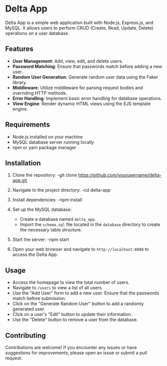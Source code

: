 # Delta App

Delta App is a simple web application built with Node.js, Express.js, and MySQL. It allows users to perform CRUD (Create, Read, Update, Delete) operations on a user database.

## Features

- **User Management**: Add, view, edit, and delete users.
- **Password Matching**: Ensure that passwords match before adding a new user.
- **Random User Generation**: Generate random user data using the Faker library.
- **Middleware**: Utilize middleware for parsing request bodies and overriding HTTP methods.
- **Error Handling**: Implement basic error handling for database operations.
- **View Engine**: Render dynamic HTML views using the EJS template engine.

## Requirements

- Node.js installed on your machine
- MySQL database server running locally
- npm or yarn package manager

## Installation

1. Clone the repository:
   -git clone https://github.com/yourusername/delta-app.git

2. Navigate to the project directory:
    -cd delta-app

3. Install dependencies:
   -npm install

4. Set up the MySQL database:
   - Create a database named `delta_app`.
   - Import the `schema.sql` file located in the `database` directory to create the necessary table structure.

5. Start the server:
   -npm start

6. Open your web browser and navigate to `http://localhost:8080` to access the Delta App.

## Usage

- Access the homepage to view the total number of users.
- Navigate to `/users` to view a list of all users.
- Use the "Add User" form to add a new user. Ensure that the passwords match before submission.
- Click on the "Generate Random User" button to add a randomly generated user.
- Click on a user's "Edit" button to update their information.
- Use the "Delete" button to remove a user from the database.

## Contributing

Contributions are welcome! If you encounter any issues or have suggestions for improvements, please open an issue or submit a pull request.